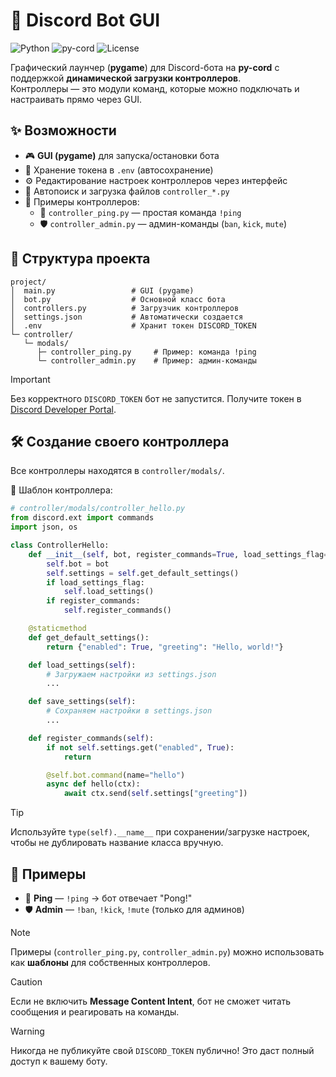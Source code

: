 # 🤖 Discord Bot GUI 

![Python](https://img.shields.io/badge/Python-3.10+-blue?logo=python)
![py-cord](https://img.shields.io/badge/py--cord-2.x-blueviolet?logo=discord)
![License](https://img.shields.io/badge/License-GPLv3-green)

Графический лаунчер (**pygame**) для Discord-бота на **py-cord** с поддержкой **динамической загрузки контроллеров**.  
Контроллеры — это модули команд, которые можно подключать и настраивать прямо через GUI.  


## ✨ Возможности
- 🎮 **GUI (pygame)** для запуска/остановки бота  
- 🔑 Хранение токена в `.env` (автосохранение)  
- ⚙️ Редактирование настроек контроллеров через интерфейс  
- 📂 Автопоиск и загрузка файлов `controller_*.py`  
- 📌 Примеры контроллеров:  
  - 🏓 `controller_ping.py` — простая команда `!ping`  
  - 🛡 `controller_admin.py` — админ-команды (`ban`, `kick`, `mute`)  

## 📂 Структура проекта
```
project/
│  main.py                 # GUI (pygame)
│  bot.py                  # Основной класс бота
│  controllers.py          # Загрузчик контроллеров
│  settings.json           # Автоматически создается
│  .env                    # Хранит токен DISCORD_TOKEN
└─ controller/
   └─ modals/
      ├─ controller_ping.py     # Пример: команда !ping
      └─ controller_admin.py    # Пример: админ-команды
```
> [!IMPORTANT]  
> Без корректного `DISCORD_TOKEN` бот не запустится. Получите токен в [Discord Developer Portal](https://discord.com/developers/applications).  

## 🛠 Создание своего контроллера
Все контроллеры находятся в `controller/modals/`.  

📌 Шаблон контроллера:

```python
# controller/modals/controller_hello.py
from discord.ext import commands
import json, os

class ControllerHello:
    def __init__(self, bot, register_commands=True, load_settings_flag=True):
        self.bot = bot
        self.settings = self.get_default_settings()
        if load_settings_flag:
            self.load_settings()
        if register_commands:
            self.register_commands()

    @staticmethod
    def get_default_settings():
        return {"enabled": True, "greeting": "Hello, world!"}

    def load_settings(self):
        # Загружаем настройки из settings.json
        ...

    def save_settings(self):
        # Сохраняем настройки в settings.json
        ...

    def register_commands(self):
        if not self.settings.get("enabled", True):
            return

        @self.bot.command(name="hello")
        async def hello(ctx):
            await ctx.send(self.settings["greeting"])
```

> [!TIP]  
> Используйте `type(self).__name__` при сохранении/загрузке настроек, чтобы не дублировать название класса вручную.

## 📌 Примеры
- 🏓 **Ping** — `!ping` → бот отвечает "Pong!"  
- 🛡 **Admin** — `!ban`, `!kick`, `!mute` (только для админов)  

> [!NOTE]  
> Примеры (`controller_ping.py`, `controller_admin.py`) можно использовать как **шаблоны** для собственных контроллеров.  

> [!CAUTION]  
> Если не включить **Message Content Intent**, бот не сможет читать сообщения и реагировать на команды.  

> [!WARNING]  
> Никогда не публикуйте свой `DISCORD_TOKEN` публично! Это даст полный доступ к вашему боту.  

